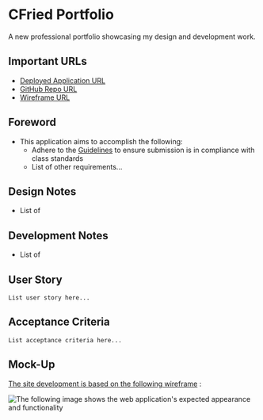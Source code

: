 # CFried Portfolio
A new professional portfolio showcasing my design and development work.

## Important URLs

* [Deployed Application URL](https://candracodes.github.io/cfried-portfolio/) 
* [GitHub Repo URL](https://github.com/candracodes/cfried-portfolio)
* [Wireframe URL](https://4mxrwt.axshare.com)

## Foreword

* This application aims to accomplish the following:
    * Adhere to the [Guidelines](./assets/guide/README.md) to ensure submission is in compliance with class standards
    * List of other requirements...

## Design Notes

* List of

## Development Notes

* List of

## User Story

```
List user story here...
```

## Acceptance Criteria

```
List acceptance criteria here...
```

## Mock-Up

[The site development is based on the following wireframe](#) :

![The following image shows the web application's expected appearance and functionality](./assets/_guide/Assets/02-advanced-css-homework-demo.gif)